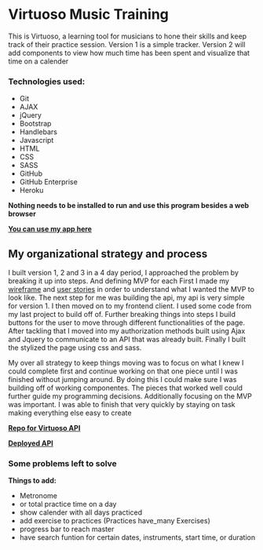 # Virtuoso Music Training

This is Virtuoso, a learning tool for musicians to hone their skills and keep track of their practice session. Version 1 is a simple tracker. Version 2 will add components to view how much time has been spent and visualize that time on a calender

### Technologies used:
*  Git
*  AJAX
*  jQuery
*  Bootstrap
*  Handlebars
*  Javascript
*  HTML
*  CSS
*  SASS
*  GitHub
*  GitHub Enterprise
*  Heroku

**Nothing needs to be installed to run and use this program besides a web browser**

 **[You can use my app here](https://kanetheinsane.github.io/Virtuoso-client/)**

## My organizational strategy and process

I built version 1, 2 and 3 in a 4 day period, I approached the problem by breaking it up into steps. And defining MVP for each
First I made my [wireframe](https://wireframe.cc/UPHLJu) and [user stories](https://docs.google.com/document/d/1wudfHGWM7rPGWo77dNYKamerVRqQxQKFvquoIPEU17Q/edit)
in order to understand what I wanted the MVP to look like. The next step for me was building the api, my api is very simple for version 1. I then moved on to my frontend client. I used some code from my last project to build off of. Further breaking things into steps I build buttons for the user to move through different functionalities of the page. After tackling that I moved into my authorization methods built using Ajax and Jquery to communicate to an API that was already built. Finally I built the stylized the page using css and sass.

My over all strategy to keep things moving was to focus on what I knew I could complete first and continue working on that one piece until I was finished without jumping around. By doing this I could make sure I was building off of working componentes. The pieces that worked well could further guide my programming decisions.
Additionally focusing on the MVP was important. I was able to finish that very quickly by staying on task making everything else easy to create

**[Repo for Virtuoso API](https://github.com/KaneTheInsane/Virtuoso-api)**

**[Deployed API](https://virtuoso-api.herokuapp.com)**

### Some problems left to solve

**Things to add:**
  * Metronome
  * or total practice time on a day
  * show calender with all days practiced
  * add exercise to practices (Practices have_many Exercises)
  * progress bar to reach master
  * have search funtion for certain dates, instruments, start time, or duration
